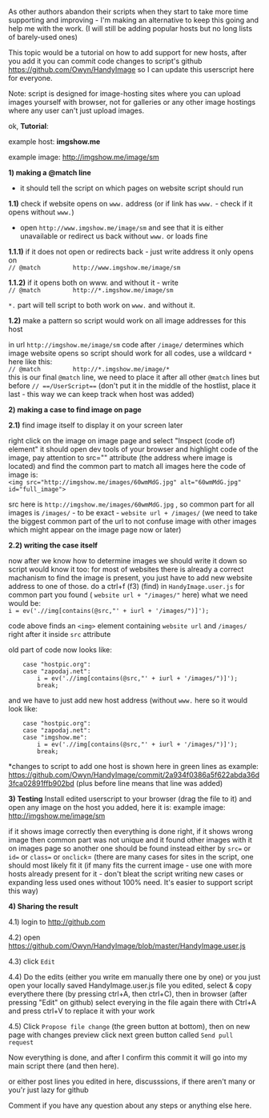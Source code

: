 As other authors abandon their scripts when they start to take more time supporting and improving - I'm making an alternative to keep this going and help me with the work. (I will still be adding popular hosts but no long lists of barely-used ones)

This topic would be a tutorial on how to add support for new hosts, after you add it you can commit code changes to script's github https://github.com/Owyn/HandyImage so I can update this userscript here for everyone.

Note: script is designed for image-hosting sites where you can upload images yourself with browser, not for galleries or any other image hostings where any user can't just upload images.

ok, **Tutorial**:

example host: **imgshow.me**

example image: http://imgshow.me/image/sm

**1) making a @match line**

- it should tell the script on which pages on website script should run

**1.1)** check if website opens on `www.` address (or if link has `www.` - check if it opens without `www.`)

- open `http://www.imgshow.me/image/sm` and see that it is either unavailable or redirect us back without `www.` or loads fine

**1.1.1)** if it does not open or redirects back - just write address it only opens on  
    `// @match         http://www.imgshow.me/image/sm`

**1.1.2)** if it opens both on www. and without it - write  
    `// @match         http://*.imgshow.me/image/sm`

`*.` part will tell script to both work on `www.` and without it.

**1.2)** make a pattern so script would work on all image addresses for this host

in url `http://imgshow.me/image/sm` code after `/image/` determines which image website opens so script should work for all codes, use a wildcard `*` here like this:  
    `// @match         http://*.imgshow.me/image/*`  
this is our final `@match` line, we need to place it after all other `@match` lines but before `// ==/UserScript==` (don't put it in the middle of the hostlist, place it last - this way we can keep track when host was added)

**2) making a case to find image on page**

**2.1)** find image itself to display it on your screen later

right click on the image on image page and select "Inspect (code of) element"
it should open dev tools of your browser and highlight code of the image, pay attention to src="" attribute (the address where image is located) and find the common part to match all images
here the code of image is:  
    `<img src="http://imgshow.me/images/60wmMdG.jpg" alt="60wmMdG.jpg" id="full_image">`  

src here is `http://imgshow.me/images/60wmMdG.jpg` , so common part for all images is `/images/` - to be exact - `website url + /images/` (we need to take the biggest common part of the url to not confuse image with other images which might appear on the image page now or later)

**2.2) writing the case itself**

now after we know how to determine images we should write it down so script would know it too:
for most of websites there is already a correct machanism to find the image is present, you just have to add new website address to one of those.
do a ctrl+f (f3) (find) in `HandyImage.user.js` for common part you found ( `website url + "/images/"` here)
what we need would be:  
    `i = ev('.//img[contains(@src,"' + iurl + '/images/")]');`

code above finds an `<img>` element containing `website url` and `/images/` right after it inside `src` attribute

old part of code now looks like:
```
    case "hostpic.org":
	case "zapodaj.net":
		i = ev('.//img[contains(@src,"' + iurl + '/images/")]');
		break;
```
and we have to just add new host address (without `www.` here so it would look like:
```
    case "hostpic.org":
	case "zapodaj.net":
	case "imgshow.me":
		i = ev('.//img[contains(@src,"' + iurl + '/images/")]');
		break;
```

*changes to script to add one host is shown here in green lines as example: https://github.com/Owyn/HandyImage/commit/2a934f0386a5f622abda36d3fca02891ffb902bd (plus before line means that line was added)

**3) Testing**
Install edited userscript to your browser (drag the file to it) and open any image on the host you added, here it is: 
example image: http://imgshow.me/image/sm

if it shows image correctly then everything is done right, if it shows wrong image then common part was not unique and it found other images with it on images page so another one should be found instead either by `src=` or `id=` or `class=` or `onclick`= (there are many cases for sites in the script, one should most likely fit it (if many fits the current image - use one with more hosts already present for it - don't bleat the script writing new cases or expanding less used ones without 100% need. It's easier to support script this way)

**4) Sharing the result**

4.1) login to http://github.com

4.2) open https://github.com/Owyn/HandyImage/blob/master/HandyImage.user.js

4.3) click `Edit`

4.4) Do the edits (either you write em manually there one by one) or you just open your locally saved HandyImage.user.js file you edited, select & copy everythere there (by pressing ctrl+A, then ctrl+C), then in browser (after pressing "Edit" on github) select everying in the file again there with Ctrl+A and press ctrl+V to replace it with your work

4.5) Click `Propose file change` (the green button at bottom), then on new page with changes preview click next green button called `Send pull request`


Now everything is done, and after I confirm this commit it will go into my main script there (and then here).

or either post lines you edited in here, discusssions, if there aren't many or you'r just lazy for github


Comment if you have any question about any steps or anything else here.

